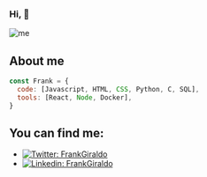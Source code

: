 ### Hi,  👋
![me](https://user-images.githubusercontent.com/91082676/178071002-ef24a1bf-2a5c-4cfd-a95a-9896f04eda3c.png)

## About me
```javascript
const Frank = {
  code: [Javascript, HTML, CSS, Python, C, SQL],
  tools: [React, Node, Docker],
}
```
## You can find me:
- [![Twitter: FrankGiraldo](https://img.shields.io/twitter/follow/Frankgiraldoa?style=social)](https://twitter.com/Frankgiraldoa)
- [![Linkedin: FrankGiraldo](https://img.shields.io/badge/-frankgiraldoarango-blue?style=flat-square&logo=Linkedin&logoColor=white&link=https://www.linkedin.com/in/frankgiraldo/)](https://www.linkedin.com/in/frankgiraldo/)

<!--
**fyga10/fyga10** is a ✨ _special_ ✨ repository because its `README.md` (this file) appears on your GitHub profile.



